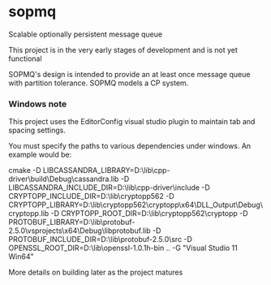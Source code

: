 sopmq
=====

Scalable optionally persistent message queue

This project is in the very early stages of development and is not yet functional

SOPMQ's design is intended to provide an at least once message queue with partition tolerance. SOPMQ models a CP system.

### Windows note

This project uses the EditorConfig visual studio plugin to maintain tab and spacing settings.

You must specify the paths to various dependencies under windows. An example would be:

cmake -D LIBCASSANDRA_LIBRARY=D:\lib\cpp-driver\build\Debug\cassandra.lib -D LIBCASSANDRA_INCLUDE_DIR=D:\lib\cpp-driver\include -D CRYPTOPP_INCLUDE_DIR=D:\lib\cryptopp562 -D CRYPTOPP_LIBRARY=D:\lib\cryptopp562\cryptopp\x64\DLL_Output\Debug\cryptopp.lib -D CRYPTOPP_ROOT_DIR=D:\lib\cryptopp562\cryptopp -D PROTOBUF_LIBRARY=D:\lib\protobuf-2.5.0\vsprojects\x64\Debug\libprotobuf.lib -D PROTOBUF_INCLUDE_DIR=D:\lib\protobuf-2.5.0\src -D OPENSSL_ROOT_DIR=D:\lib\openssl-1.0.1h-bin .. -G "Visual Studio 11 Win64"

More details on building later as the project matures

